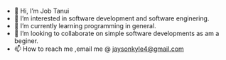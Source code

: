 - 👋 Hi, I’m Job Tanui
- 👀 I’m interested in software development and software enginering.
- 🌱 I’m currently learning programming in general.
- 💞️ I’m looking to collaborate on simple software developments as am a beginer.
- 📫 How to reach me ,email me @ jaysonkyle4@gmail.com
<!---
job405/job405 is a ✨ special ✨ repository because its `README.md` (this file) appears on your GitHub profile.
You can click the Preview link to take a look at your changes.
--->

